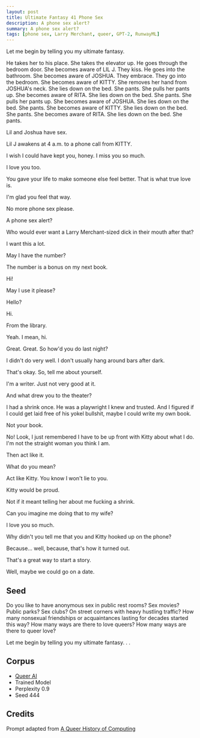 ```yaml
---
layout: post
title: Ultimate Fantasy 41 Phone Sex
description: A phone sex alert?
summary: A phone sex alert?
tags: [phone sex, Larry Merchant, queer, GPT-2, RunwayML]
---
```


Let me begin by telling you my ultimate fantasy.

He takes her to his place. She takes the elevator up. He goes through the bedroom door. She becomes aware of LIL J. They kiss. He goes into the bathroom. She becomes aware of JOSHUA. They embrace. They go into the bedroom. She becomes aware of KITTY. She removes her hand from JOSHUA's neck. She lies down on the bed. She pants. She pulls her pants up. She becomes aware of RITA. She lies down on the bed. She pants. She pulls her pants up. She becomes aware of JOSHUA. She lies down on the bed. She pants. She becomes aware of KITTY. She lies down on the bed. She pants. She becomes aware of RITA. She lies down on the bed. She pants.

Lil and Joshua have sex.

Lil J awakens at 4 a.m. to a phone call from KITTY.

I wish I could have kept you, honey. I miss you so much.

I love you too.

You gave your life to make someone else feel better. That is what true love is.

I'm glad you feel that way.

No more phone sex please.

A phone sex alert?

Who would ever want a Larry Merchant-sized dick in their mouth after that?

I want this a lot.

May I have the number?

The number is a bonus on my next book.

Hi!

May I use it please?

Hello?

Hi.

From the library.

Yeah. I mean, hi.

Great. Great. So how'd you do last night?

I didn't do very well. I don't usually hang around bars after dark.

That's okay. So, tell me about yourself.

I'm a writer. Just not very good at it.

And what drew you to the theater?

I had a shrink once. He was a playwright I knew and trusted. And I figured if I could get laid free of his yokel bullshit, maybe I could write my own book.

Not your book.

No! Look, I just remembered I have to be up front with Kitty about what I do. I'm not the straight woman you think I am.

Then act like it.

What do you mean?

Act like Kitty. You know I won't lie to you.

Kitty would be proud.

Not if it meant telling her about me fucking a shrink.

Can you imagine me doing that to my wife?

I love you so much.

Why didn't you tell me that you and Kitty hooked up on the phone?

Because... well, because, that's how it turned out.

That's a great way to start a story.

Well, maybe we could go on a date.


## Seed

Do you like to have anonymous sex in public rest rooms? Sex movies? Public parks? Sex clubs? On street corners with heavy hustling traffic? How many nonsexual friendships or acquaintances lasting for decades started this way? How many ways are there to love queers? How many ways are there to queer love?

Let me begin by telling you my ultimate fantasy. . .

## Corpus

- [Queer AI](/queerai)
- Trained Model
- Perplexity 0.9
- Seed 444

## Credits

Prompt adapted from [A Queer History of Computing](https://rhizome.org/editorial/2013/feb/19/queer-computing-1/)
